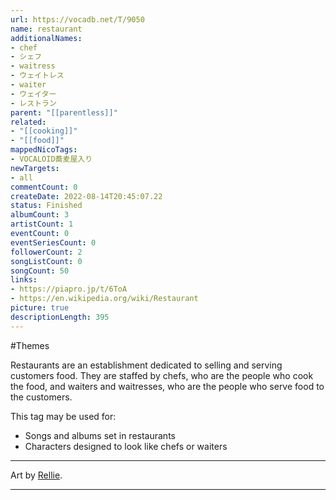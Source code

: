 ```yaml
---
url: https://vocadb.net/T/9050
name: restaurant
additionalNames: 
- chef
- シェフ
- waitress
- ウェイトレス
- waiter
- ウェイター
- レストラン
parent: "[[parentless]]"
related:
- "[[cooking]]"
- "[[food]]"
mappedNicoTags:
- VOCALOID蕎麦屋入り
newTargets:
- all
commentCount: 0
createDate: 2022-08-14T20:45:07.22
status: Finished
albumCount: 3
artistCount: 1
eventCount: 0
eventSeriesCount: 0
followerCount: 2
songListCount: 0
songCount: 50
links: 
- https://piapro.jp/t/6ToA
- https://en.wikipedia.org/wiki/Restaurant
picture: true
descriptionLength: 395
---
```


#Themes

Restaurants are an establishment dedicated to selling and serving customers food. They are staffed by chefs, who are the people who cook the food, and waiters and waitresses, who are the people who serve food to the customers.

This tag may be used for:

- Songs and albums set in restaurants
- Characters designed to look like chefs or waiters 

---
Art by [Rellie](https://vocadb.net/Ar/2838).

---

